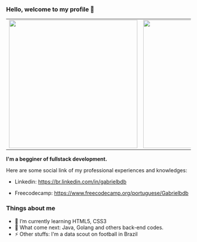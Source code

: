 ### Hello, welcome to my profile 👋

|           |           |
| --------- | --------- |
| <img src="https://i.makeagif.com/media/7-31-2015/qHnvjs.gif" width="350"> | <img src="https://media.tenor.com/ZF410FW-qecAAAAC/torcida-organizada-estadio.gif" width="350"> |

**I'm a begginer of fullstack development.**

Here are some social link of my professional experiences and knowledges:

- Linkedin: https://br.linkedin.com/in/gabrielbdb

- Freecodecamp: https://www.freecodecamp.org/portuguese/Gabrielbdb

### Things about me ###
- 🌱 I’m currently learning HTML5, CSS3
- 🤔 What come next: Java, Golang and others back-end codes.
- ⚡ Other stuffs: I'm a data scout on football in Brazil
<!--
**gabrielbdb/gabrielbdb** is a ✨ _special_ ✨ repository because its `README.md` (this file) appears on your GitHub profile.

Here are some ideas to get you started:

- 🔭 I’m currently working on ...
- 👯 I’m looking to collaborate on ...
- 🤔 I’m looking for help with ...
- 💬 Ask me about ...
- 📫 How to reach me: ...
- 😄 Pronouns: ...
- ⚡ Fun fact: ...
-->
